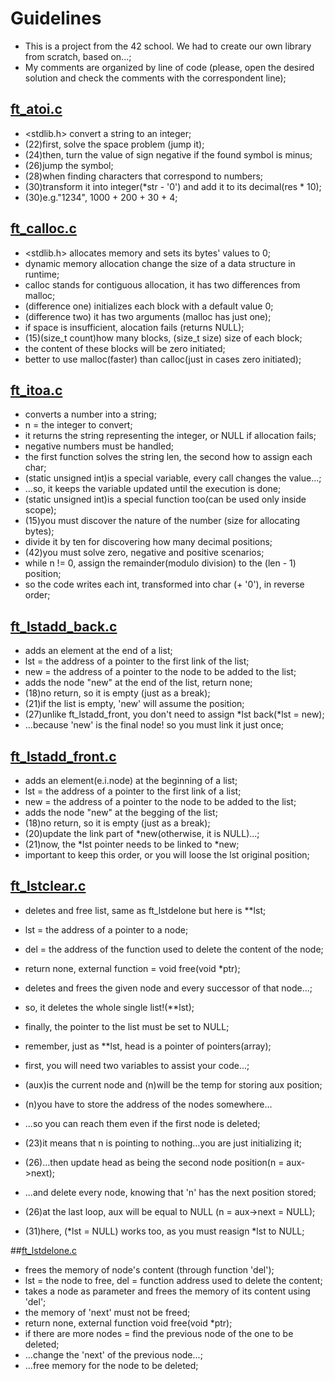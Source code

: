 # Guidelines
- This is a project from the 42 school. We had to create our own library from scratch, based on...;
- My comments are organized by line of code (please, open the desired solution and check the comments with the correspondent line);  

## [ft_atoi.c](https://github.com/shinckel/libft42commented/blob/main/ft_atoi.c)
- <stdlib.h> convert a string to an integer;
- (22)first, solve the space problem (jump it);
- (24)then, turn the value of sign negative if the found symbol is minus;
- (26)jump the symbol;
- (28)when finding characters that correspond to numbers;
- (30)transform it into integer(*str - '0') and add it to its decimal(res * 10);
- (30)e.g."1234", 1000 + 200 + 30 + 4;

## [ft_calloc.c](https://github.com/shinckel/libft42commented/blob/main/ft_calloc.c)
- <stdlib.h> allocates memory and sets its bytes' values to 0;
- dynamic memory allocation change the size of a data structure in runtime;
- calloc stands for contiguous allocation, it has two differences from malloc;
- (difference one) initializes each block with a default value 0;
- (difference two) it has two arguments (malloc has just one);
- if space is insufficient, alocation fails (returns NULL);
- (15)(size_t count)how many blocks, (size_t size) size of each block;
- the content of these blocks will be zero initiated;
- better to use malloc(faster) than calloc(just in cases zero initiated);

## [ft_itoa.c](https://github.com/shinckel/libft42/blob/main/ft_itoa.c)
- <non-standard> converts a number into a string;
- n = the integer to convert;
- it returns the string representing the integer, or NULL if allocation fails;
- negative numbers must be handled;
- the first function solves the string len, the second how to assign each char;
- (static unsigned int)is a special variable, every call changes the value...;
- ...so, it keeps the variable updated until the execution is done;
- (static unsigned int)is a special function too(can be used only inside scope);
- (15)you must discover the nature of the number (size for allocating bytes);
- divide it by ten for discovering how many decimal positions;
- (42)you must solve zero, negative and positive scenarios;
- while n != 0, assign the remainder(modulo division) to the (len - 1) position;
- so the code writes each int, transformed into char (+ '0'), in reverse order;

## [ft_lstadd_back.c](https://github.com/shinckel/libft42/blob/main/ft_lstadd_back.c) 
- <linked list> adds an element at the end of a list;
- lst = the address of a pointer to the first link of the list;
- new = the address of a pointer to the node to be added to the list;
- adds the node "new" at the end of the list, return none;
- (18)no return, so it is empty (just as a break);
- (21)if the list is empty, 'new' will assume the position;
- (27)unlike ft_lstadd_front, you don't need to assign *lst back(*lst = new);
- ...because 'new' is the final node! so you must link it just once;

## [ft_lstadd_front.c](https://github.com/shinckel/libft42/blob/main/ft_lstadd_front.c)
- <linked list> adds an element(e.i.node) at the beginning of a list;
- lst = the address of a pointer to the first link of a list; 
- new = the address of a pointer to the node to be added to the list;
- adds the node "new" at the begging of the list;
- (18)no return, so it is empty (just as a break);
- (20)update the link part of *new(otherwise, it is NULL)...;
- (21)now, the *lst pointer needs to be linked to *new;
- important to keep this order, or you will loose the lst original position;

## [ft_lstclear.c](https://github.com/shinckel/libft42/blob/main/ft_lstclear.c)
- <linked list> deletes and free list, same as ft_lstdelone but here is **lst;
 - lst = the address of a pointer to a node;
 - del = the address of the function used to delete the content of the node;
 - return none, external function = void free(void *ptr);
 - deletes and frees the given node and every successor of that node...;
 - so, it deletes the whole single list!(**lst);
 - finally, the pointer to the list must be set to NULL;
 - remember, just as **lst, head is a pointer of pointers(array);

 - first, you will need two variables to assist your code...;
 - (aux)is the current node and (n)will be the temp for storing aux position;
 - (n)you have to store the address of the nodes somewhere...
 - ...so you can reach them even if the first node is deleted;
 - (23)it means that n is pointing to nothing...you are just initializing it;
 - (26)...then update head as being the second node position(n = aux->next);
 - ...and delete every node, knowing that 'n' has the next position stored;
 - (26)at the last loop, aux will be equal to NULL (n = aux->next = NULL);
 - (31)here, (*lst = NULL) works too, as you must reasign *lst to NULL;

 ##[ft_lstdelone.c](https://github.com/shinckel/libft42/blob/main/ft_lstdelone.c)
 - <linked list> frees the memory of node's content (through function 'del');
 - lst = the node to free, del = function address used to delete the content;
 - takes a node as parameter and frees the memory of its content using 'del';
 - the memory of 'next' must not be freed;
 - return none, external function void free(void *ptr);
 - if there are more nodes = find the previous node of the one to be deleted;
 - ...change the 'next' of the previous node...;
 - ...free memory for the node to be deleted;
